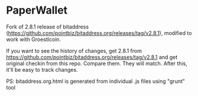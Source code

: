 PaperWallet
===========
Fork of 2.8.1 release of bitaddress (https://github.com/pointbiz/bitaddress.org/releases/tag/v2.8.1), modified to work with Groestlcoin.

If you want to see the history of changes, get 2.8.1 from https://github.com/pointbiz/bitaddress.org/releases/tag/v2.8.1 and get original checkin from this repo. Compare them. They will match. After this, it'll be easy to track changes.

PS: bitaddress.org.html is generated from individual .js files using "grunt" tool
